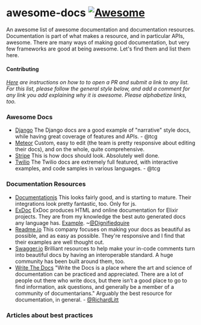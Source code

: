 # awesome-docs [![Awesome](https://cdn.rawgit.com/sindresorhus/awesome/d7305f38d29fed78fa85652e3a63e154dd8e8829/media/badge.svg)](https://github.com/sindresorhus/awesome)

An awesome list of awesome documentation and documentation resources. Documentation is part of what makes a resource, and in particular APIs, awesome. There are many ways of making good documentation, but very few frameworks are good at being awesome. Let's find them and list them here. 

#### Contributing

_[Here](https://github.com/sindresorhus/awesome/blob/master/contributing.md) are instructions on how to to open a PR and submit a link to any list. For this list, please follow the general style below, and add a comment for any link you add explaining why it is awesome. Please alphabetize links, too._

### Awesome Docs

 * [Django](https://docs.djangoproject.com) The Django docs are a good example of "narrative" style docs, while having great coverage of features and APIs. - @tcg
 * [Meteor](http://docs.meteor.com/#/basic/) Custom, easy to edit (the team is pretty responsive about editing their docs), and on the whole, quite comprehensive.
 * [Stripe](https://stripe.com/docs/api) This is how docs should look. Absolutely well done.
 * [Twilio](https://www.twilio.com/docs/) The Twilio docs are extremely full featured, with interactive examples, and code samples in various languages. - @tcg
 
### Documentation Resources

 * [Documentationjs](https://github.com/documentationjs/documentation) This looks fairly good, and is starting to mature. Their integrations look pretty fantastic, too. Only for js.
 * [ExDoc](https://github.com/elixir-lang/ex_doc) ExDoc produces HTML and online documentation for Elixir projects. They are from my knowledge the best auto generated docs any language has. [Example](http://elixir-lang.org/docs/master/elixir/Kernel.html). ~[@Dignifiedquire](https://github.com/Dignifiedquire)
 * [Readme.io](https://readme.io/) This company focuses on making your docs as beautiful as possible, and as easy as possible. They're responsive and I find that their examples are well thought out.
 * [Swagger.io](http://swagger.io/) Brilliant resources to help make your in-code comments turn into beautiful docs by having an interoperable standard. A huge community has been built around them, too.
 * [Write The Docs](http://docs.writethedocs.org/#) "Write the Docs is a place where the art and science of documentation can be practiced and appreciated. There are a lot of people out there who write docs, but there isn’t a good place to go to find information, ask questions, and generally be a member of a community of documentarians." Arguably the best resource for documentation, in general. - [@RichardLitt](https://github.com/RichardLitt)

### Articles about best practices
